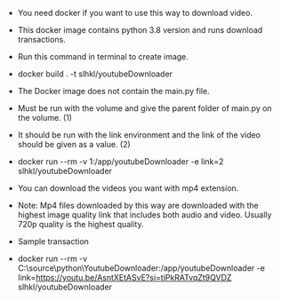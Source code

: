 - You need docker if you want to use this way to download video.
- This docker image contains python 3.8 version and runs download transactions.
- Run this command in terminal to create image.
- docker build . -t slhkl/youtubeDownloader

- The Docker image does not contain the main.py file.
- Must be run with the volume and give the parent folder of main.py on the volume. (1)
- It should be run with the link environment and the link of the video should be given as a value. (2) 
- docker run --rm -v 1:/app/youtubeDownloader -e link=2 slhkl/youtubeDownloader

- You can download the videos you want with mp4 extension.
- Note: Mp4 files downloaded by this way are downloaded with the highest image quality link that includes both audio and video. Usually 720p quality is the highest quality.

- Sample transaction
- docker run --rm -v C:\source\python\YoutubeDownloader:/app/youtubeDownloader -e link=https://youtu.be/AsntXEtASvE?si=tiPkRATvqZt9QVDZ slhkl/youtubeDownloader
